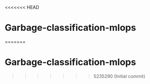 <<<<<<< HEAD
# Garbage-classification-mlops
=======
# Garbage-classification-mlops
>>>>>>> 5235290 (Initial commit)
